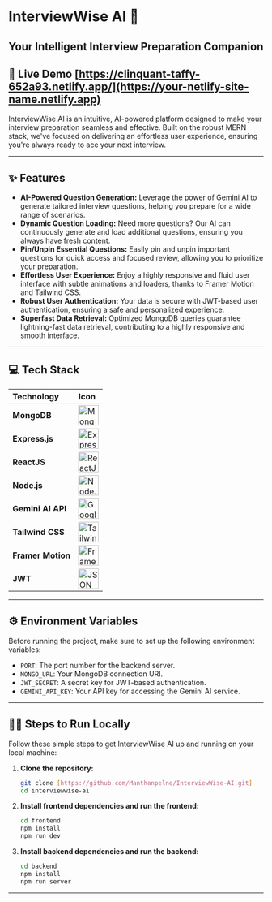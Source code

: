 # InterviewWise AI 🚀

## Your Intelligent Interview Preparation Companion

## 🔗 Live Demo  [https://clinquant-taffy-652a93.netlify.app/](https://your-netlify-site-name.netlify.app) 

InterviewWise AI is an intuitive, AI-powered platform designed to make your interview preparation seamless and effective. Built on the robust MERN stack, we've focused on delivering an effortless user experience, ensuring you're always ready to ace your next interview.

---

## ✨ Features

* **AI-Powered Question Generation:** Leverage the power of Gemini AI to generate tailored interview questions, helping you prepare for a wide range of scenarios.
* **Dynamic Question Loading:** Need more questions? Our AI can continuously generate and load additional questions, ensuring you always have fresh content.
* **Pin/Unpin Essential Questions:** Easily pin and unpin important questions for quick access and focused review, allowing you to prioritize your preparation.
* **Effortless User Experience:** Enjoy a highly responsive and fluid user interface with subtle animations and loaders, thanks to Framer Motion and Tailwind CSS.
* **Robust User Authentication:** Your data is secure with JWT-based user authentication, ensuring a safe and personalized experience.
* **Superfast Data Retrieval:** Optimized MongoDB queries guarantee lightning-fast data retrieval, contributing to a highly responsive and smooth interface.

---

## 💻 Tech Stack

| Technology | Icon |
| :--------------- | :------------------------------------------------------------------------------------------------------------------------------------------------------- |
| **MongoDB** | <img src="https://img.icons8.com/color/40/000000/mongodb.png" alt="MongoDB" width="40" height="40"/> |
| **Express.js** | <img src="https://img.icons8.com/fluent/40/000000/express-js.png" alt="Express.js" width="40" height="40"/> |
| **ReactJS** | <img src="https://img.icons8.com/color/40/000000/react-native.png" alt="ReactJS" width="40" height="40"/> |
| **Node.js** | <img src="https://img.icons8.com/color/40/000000/nodejs.png" alt="Node.js" width="40" height="40"/> |
| **Gemini AI API**| <img src="https://registry.npmmirror.com/@lobehub/icons-static-png/latest/files/dark/gemini-brand-color.png" alt="Google Gemini" width="40" height="40"/> |
| **Tailwind CSS** | <img src="https://img.icons8.com/?size=96&id=4PiNHtUJVbLs&format=png" alt="Tailwind CSS" width="40" height="40"/> |
| **Framer Motion**| <img src="https://cdn.worldvectorlogo.com/logos/framer-motion.svg" alt="Framer Motion" width="40" height="40"/> |
| **JWT** | <img src="https://cdn.worldvectorlogo.com/logos/jwtio-json-web-token.svg" alt="JSON Web Tokens" width="40" height="40"/> |

---

## ⚙️ Environment Variables

Before running the project, make sure to set up the following environment variables:

* `PORT`: The port number for the backend server.
* `MONGO_URL`: Your MongoDB connection URI.
* `JWT_SECRET`: A secret key for JWT-based authentication.
* `GEMINI_API_KEY`: Your API key for accessing the Gemini AI service.

---

## 🏃‍♀️ Steps to Run Locally

Follow these simple steps to get InterviewWise AI up and running on your local machine:

1.  **Clone the repository:**

    ```bash
    git clone [https://github.com/Manthanpelne/InterviewWise-AI.git]
    cd interviewwise-ai
    ```

2.  **Install frontend dependencies and run the frontend:**

    ```bash
    cd frontend
    npm install
    npm run dev
    ```

3.  **Install backend dependencies and run the backend:**

    ```bash
    cd backend
    npm install
    npm run server
    ```

---


